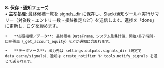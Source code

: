 **8. 保存・通知フェーズ**  
	•	**主な処理**: 最終候補一覧を signals_dir に保存し、Slack/通知ツールへ実行サマリー（対象数・エントリー数・損益推定など）を送信します。進捗を「done」に更新し、ログを締めます。  
  
	•	**必要指標／データ**: 最終候補 DataFrame、システム別集計値、開始/終了時刻・口座残高（_get_account_equity）などが通知に含まれます。  
  
	•	**データソース**: 出力先は settings.outputs.signals_dir（既定で data_cache/signals）、通知は create_notifier や tools.notify_signals を通じて送られます。  
